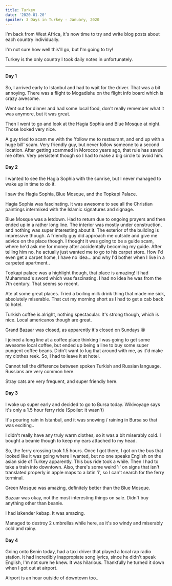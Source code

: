 ```yaml
---
title: Turkey
date: '2020-01-20'
spoiler: 3 Days in Turkey - January, 2020
---
```


I'm back from West Africa, it's now time to try and write blog posts about each country individually.

I'm not sure how well this'll go, but I'm going to try!

Turkey is the only country I took daily notes in unfortunately.

---

#### Day 1
So, I arrived early to Istanbul and had to wait for the driver. That was a bit annoying. There was a flight to Mogadishu on the flight info board which is crazy awesome.

Went out for dinner and had some local food, don't really remember what it was anymore, but it was great.

Then I went to go and look at the Hagia Sophia and Blue Mosque at night. Those looked very nice.

A guy tried to scam me with the 'follow me to restaurant, and end up with a huge bill' scam. Very friendly guy, but never follow someone to a second location. After getting scammed in Morocco years ago, that rule has saved me often. Very persistent though so I had to make a big circle to avoid him.

#### Day 2
I wanted to see the Hagia Sophia with the sunrise, but I never managed to wake up in time to do it.

I saw the Hagia Sophia, Blue Mosque, and the Topkapi Palace.

Hagia Sophia was fascinating. It was awesome to see all the Christian paintings intermixed with the Islamic signatures and signage.

Blue Mosque was a letdown. Had to return due to ongoing prayers and then ended up in a rather long line. The interior was mostly under construction, and nothing was super interesting about it. The exterior of the building is impressive though. A friendly guy did approach me outside and give me advice on the place though. I thought it was going to be a guide scam, where he'd ask me for money after accidentally becoming my guide. After telling him no, he actually just wanted me to go to his carpet store. How I'd even get a carpet home, I have no idea... and why I'd bother when I live in a carpeted apartment..

Topkapi palace was a highlight though, that place is amazing! It had Muhammad's sword which was fascinating. I had no idea he was from the 7th century. That seems so recent.

Ate at some great places. Tried a boiling milk drink thing that made me sick, absolutely miserable. That cut my morning short as I had to get a cab back to hotel.

Turkish coffee is alright, nothing spectacular. It's strong though, which is nice. Local americanos though are great.

Grand Bazaar was closed, as apparently it's closed on Sundays 😢

I joined a long line at a coffee place thinking I was going to get some awesome local coffee, but ended up being a line to buy some super pungent coffee beans. Didn't want to lug that around with me, as it'd make my clothes reek. So, I had to leave it at hotel.

Cannot tell the difference between spoken Turkish and Russian language. Russians are very common here.

Stray cats are very frequent, and super friendly here.

#### Day 3
I woke up super early and decided to go to Bursa today. Wikivoyage says it's only a 1.5 hour ferry ride (Spoiler: it wasn't)

It's pouring rain in Istanbul, and it was snowing / raining in Bursa so that was exciting..

I didn't really have any truly warm clothes, so it was a bit miserably cold. I bought a beanie though to keep my ears attached to my head.

So, the ferry crossing took 1.5 hours. Once I got there, I got on the bus that looked like it was going where I wanted, but no one speaks English on the asian side of Turkey apparently. This bus ride took a while. Then I had to take a train into downtown. Also, there's some weird 'ı' on signs that isn't translated properly in apple maps to a latin 'i', so I can't search for the ferry terminal.

Green Mosque was amazing, definitely better than the Blue Mosque.

Bazaar was okay, not the most interesting things on sale. Didn't buy anything other than beanie.

I had iskender kebap. It was amazing.

Managed to destroy 2 umbrellas while here, as it's so windy and miserably cold and rainy.

#### Day 4
Going onto Benin today, had a taxi driver that played a local rap radio station. It had incredibly inappropiate song lyrics, since he didn't speak English, I'm not sure he knew. It was hilarious. Thankfully he turned it down when I got out at airport.

Airport is an hour outside of downtown too..
